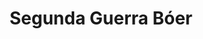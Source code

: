 ﻿---
title: "Segunda Guerra Bóer"
permalink: periodes_367.html
layout: periode
dataInici: 1899-10-11
dataFi: 1902-05-31
sidebar: periodes
pares:
  - 365:
    title: "Guerras de los Bóeres"
    dataInici: "(1880)"
    dataFi: "(1902)"

fills:
jocsPrincipals:
  - title: "The Boer War"
    bggId: 29725

jocsEscenaris:
jocsEpoca:
jocsEpocaEscenaris:
---
